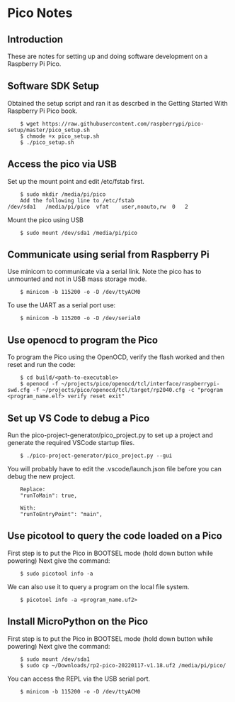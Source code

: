 Pico Notes
==========

## Introduction
These are notes for setting up and doing software development on a Raspberry Pi Pico.

## Software SDK Setup
Obtained the setup script and ran it as descrbed in the Getting Started With Raspberry Pi Pico book.
~~~
    $ wget https://raw.githubusercontent.com/raspberrypi/pico-setup/master/pico_setup.sh
    $ chmode +x pico_setup.sh
    $ ./pico_setup.sh
~~~

## Access the pico via USB
Set up the mount point and edit /etc/fstab first.
~~~
    $ sudo mkdir /media/pi/pico
    Add the following line to /etc/fstab
/dev/sda1	/media/pi/pico	vfat	user,noauto,rw	0	2
~~~

Mount the pico using USB
~~~
    $ sudo mount /dev/sda1 /media/pi/pico
~~~

## Communicate using serial from Raspberry Pi
Use minicom to communicate via a serial link. Note the pico has to unmounted and not in USB mass storage mode.
~~~
    $ minicom -b 115200 -o -D /dev/ttyACM0
~~~

To use the UART as a serial port use:
~~~
    $ minicom -b 115200 -o -D /dev/serial0
~~~

## Use openocd to program the Pico
To program the Pico using the OpenOCD, verify the flash worked and then reset and run the code: 
~~~
    $ cd build/<path-to-executable>
    $ openocd -f ~/projects/pico/openocd/tcl/interface/raspberrypi-swd.cfg -f ~/projects/pico/openocd/tcl/target/rp2040.cfg -c "program <program_name.elf> verify reset exit"
~~~

## Set up VS Code to debug a Pico
Run the pico-project-generator/pico_project.py to set up a project and generate the required VSCode startup files.
~~~
    $ ./pico-project-generator/pico_project.py --gui
~~~

You will probably have to edit the .vscode/launch.json file before you can debug the new project.
~~~
    Replace:
    "runToMain": true,
    
    With:
    "runToEntryPoint": "main",
~~~

## Use picotool to query the code loaded on a Pico
First step is to put the Pico in BOOTSEL mode (hold down button while powering)
Next give the command:
~~~
    $ sudo picotool info -a
~~~

We can also use it to query a program on the local file system.
~~~
    $ picotool info -a <program_name.uf2>
~~~

## Install MicroPython on the Pico
First step is to put the Pico in BOOTSEL mode (hold down button while powering)
Next give the command:
~~~
    $ sudo mount /dev/sda1
    $ sudo cp ~/Downloads/rp2-pico-20220117-v1.18.uf2 /media/pi/pico/
~~~

You can access the REPL via the USB serial port.
~~~
    $ minicom -b 115200 -o -D /dev/ttyACM0
~~~

